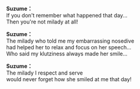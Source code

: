 # 

  
**Suzume：**  
If you don't remember what happened that day...  
Then you're not milady at all!  
  
**Suzume：**  
The milady who told me my embarrassing nosedive  
had helped her to relax and focus on her speech...  
Who said my klutziness always made her smile...  
  
**Suzume：**  
The milady I respect and serve  
would never forget how she smiled at me that day!  
